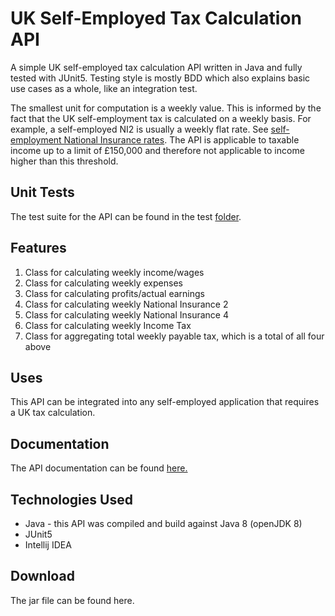 # UK Self-Employed Tax Calculation API
A simple UK self-employed tax calculation API written in Java and fully tested with JUnit5.
Testing style is mostly BDD which also explains basic use cases as a whole, like an integration test. 

The smallest unit for computation is a weekly value. This is informed by the fact that the UK self-employment tax is calculated on a weekly basis. For example, a self-employed NI2 is usually a weekly flat rate. See [self-employment National Insurance rates](https://www.gov.uk/self-employed-national-insurance-rates). The API is applicable to taxable income up to a limit of £150,000 and therefore not applicable to income higher than this threshold. 

## Unit Tests
The test suite for the API can be found in the test [folder](https://github.com/Codeama/TaxCalculationAPI/tree/master/src/test/java/com/bukola).

##  Features
1. Class for calculating weekly income/wages
2. Class for calculating weekly expenses
3. Class for calculating profits/actual earnings
4. Class for calculating weekly National Insurance 2
5. Class for calculating weekly National Insurance 4
6. Class for calculating weekly Income Tax
7. Class for aggregating total weekly payable tax, which is a total of all four above

## Uses
This API can be integrated into any self-employed application that requires a UK tax calculation.

## Documentation
The API documentation can be found [here.](https://codeama.github.io/UK_Self-Employed_Tax_Calculation_API/)

## Technologies Used
- Java - this API was compiled and build against Java 8 (openJDK 8)
- JUnit5
- Intellij IDEA

## Download
The jar file can be found here.
